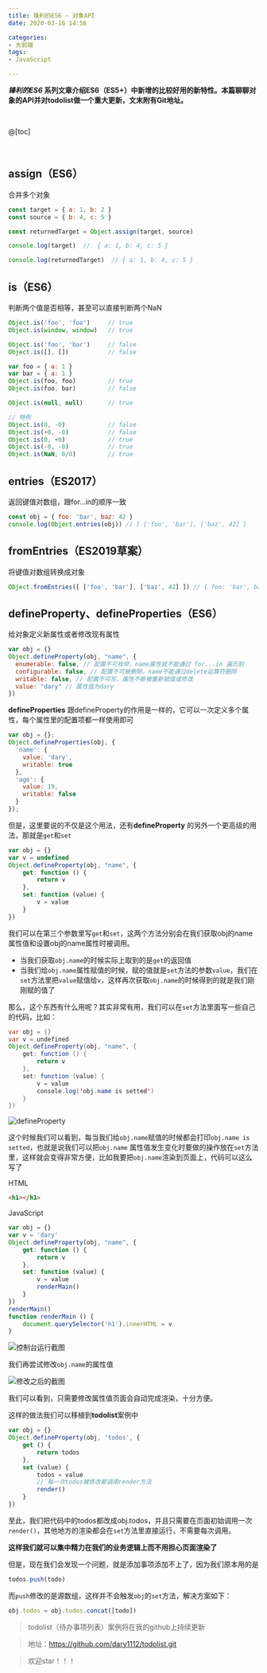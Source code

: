 ```yaml
---
title: 锋利的ES6 — 对象API
date: 2020-03-16 14:56

categories:
- 大前端
tags:
- JavaScript

---
```


***锋利的ES6* 系列文章介绍ES6（ES5+）中新增的比较好用的新特性。本篇聊聊对象的API并对todolist做一个重大更新，文末附有Git地址。**

<br>

@[toc]

<br>



## assign（ES6）

合并多个对象

```javascript
const target = { a: 1, b: 2 }
const source = { b: 4, c: 5 }

const returnedTarget = Object.assign(target, source)

console.log(target)  //  { a: 1, b: 4, c: 5 }

console.log(returnedTarget)  // { a: 1, b: 4, c: 5 }
```



## is（ES6）

判断两个值是否相等，甚至可以直接判断两个NaN

```javascript
Object.is('foo', 'foo')     // true
Object.is(window, window)   // true

Object.is('foo', 'bar')     // false
Object.is([], [])           // false

var foo = { a: 1 }
var bar = { a: 1 }
Object.is(foo, foo)         // true
Object.is(foo, bar)         // false

Object.is(null, null)       // true

// 特例
Object.is(0, -0)            // false
Object.is(+0, -0)           // false
Object.is(0, +0)            // true
Object.is(-0, -0)           // true
Object.is(NaN, 0/0)         // true
```



## entries（ES2017）

返回键值对数组，跟for...in的顺序一致

```javascript
const obj = { foo: 'bar', baz: 42 }
console.log(Object.entries(obj)) // [ ['foo', 'bar'], ['baz', 42] ]
```



## fromEntries（ES2019草案）

将键值对数组转换成对象

```javascript
Object.fromEntries([ ['foo', 'bar'], ['baz', 42] ]) // { foo: 'bar', baz: 42 }
```



## defineProperty、defineProperties（ES6）

给对象定义新属性或者修改现有属性

```javascript
var obj = {}
Object.defineProperty(obj, "name", {
  enumerable: false, // 配置不可枚举，name属性就不能通过 for...in 遍历到
  configurable: false, // 配置不可被删除，name不能通过delete运算符删除
  writable: false, // 配置不可写，属性不能被重新赋值或修改
  value: "dary" // 属性值为dary
})
```

**defineProperties** 跟defineProperty的作用是一样的，它可以一次定义多个属性，每个属性里的配置项都一样使用即可

```javascript
var obj = {};
Object.defineProperties(obj, {
  'name': {
    value: 'dary',
    writable: true
  },
  'age': {
    value: 19,
    writable: false
  }
});
```

但是，这里要说的不仅是这个用法，还有**defineProperty** 的另外一个更高级的用法，那就是`get`和`set`

```javascript
var obj = {}
var v = undefined
Object.defineProperty(obj, "name", {
    get: function () {
        return v
    },
    set: function (value) {
        v = value
    }
})
```

我们可以在第三个参数里写`get`和`set`，这两个方法分别会在我们获取obj的name属性值和设置obj的name属性时被调用。

* 当我们获取`obj.name`的时候实际上取到的是`get`的返回值
* 当我们给`obj.name`属性赋值的时候，赋的值就是`set`方法的参数`value`，我们在`set`方法里把`value`赋值给`v`，这样再次获取`obj.name`的时候得到的就是我们刚刚赋的值了

那么，这个东西有什么用呢？其实非常有用，我们可以在`set`方法里面写一些自己的代码，比如：

```java
var obj = {}
var v = undefined
Object.defineProperty(obj, "name", {
    get: function () {
        return v
    },
    set: function (value) {
        v = value
        console.log('obj.name is setted')
    }
})
```

![defineProperty](/img/article/defineproperty.png 'defineProperty')

这个时候我们可以看到，每当我们给`obj.name`赋值的时候都会打印`obj.name is setted`，也就是说我们可以把`obj.name` 属性值发生变化时要做的操作放在`set`方法里，这样就会变得非常方便，比如我要把`obj.name`渲染到页面上，代码可以这么写了

HTML

```html
<h1></h1>
```

JavaScript

```javascript
var obj = {}
var v = 'dary'
Object.defineProperty(obj, "name", {
    get: function () {
        return v
    },
    set: function (value) {
        v = value
        renderMain()
    }
})
renderMain()
function renderMain () {
    document.querySelector('h1').innerHTML = v
}
```

![控制台运行截图](/img/article/defineproperty2.png '控制台运行截图')

我们再尝试修改`obj.name`的属性值

![修改之后的截图](/img/article/defineproperty3.png '修改之后的截图')

我们可以看到，只需要修改属性值页面会自动完成渲染，十分方便。

这样的做法我们可以移植到**todolist**案例中

```javascript
var obj = {}
Object.defineProperty(obj, 'todos', {
    get () {
        return todos
    },
    set (value) {
        todos = value
        // 每一次todos被修改都调用render方法
        render()
    }
})
```

至此，我们把代码中的todos都改成obj.todos，并且只需要在页面初始调用一次`render()`，其他地方的渲染都会在`set`方法里直接运行，不需要每次调用。

**这样我们就可以集中精力在我们的业务逻辑上而不用担心页面渲染了**

但是，现在我们会发现一个问题，就是添加事项添加不上了，因为我们原本用的是

```javascript
todos.push(todo)
```

而`push`修改的是源数组，这样并不会触发`obj`的`set`方法，解决方案如下：

```javascript
obj.todos = obj.todos.concat([todo])
```



> todolist（待办事项列表）案例将在我的github上持续更新

> 地址：https://github.com/dary1112/todolist.git

> 欢迎star！！！

